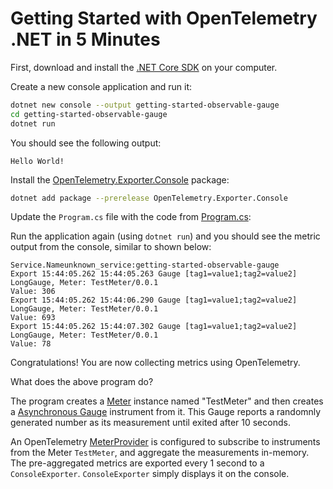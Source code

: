 # Getting Started with OpenTelemetry .NET in 5 Minutes

First, download and install the [.NET Core
SDK](https://dotnet.microsoft.com/download) on your computer.

Create a new console application and run it:

```sh
dotnet new console --output getting-started-observable-gauge
cd getting-started-observable-gauge
dotnet run
```

You should see the following output:

```text
Hello World!
```

Install the
[OpenTelemetry.Exporter.Console](../../../src/OpenTelemetry.Exporter.Console/README.md)
package:

```sh
dotnet add package --prerelease OpenTelemetry.Exporter.Console
```

Update the `Program.cs` file with the code from [Program.cs](./Program.cs):

Run the application again (using `dotnet run`) and you should see the metric
output from the console, similar to shown below:

<!-- markdownlint-disable MD013 -->
```text
Service.Nameunknown_service:getting-started-observable-gauge
Export 15:44:05.262 15:44:05.263 Gauge [tag1=value1;tag2=value2] LongGauge, Meter: TestMeter/0.0.1
Value: 306
Export 15:44:05.262 15:44:06.290 Gauge [tag1=value1;tag2=value2] LongGauge, Meter: TestMeter/0.0.1
Value: 693
Export 15:44:05.262 15:44:07.302 Gauge [tag1=value1;tag2=value2] LongGauge, Meter: TestMeter/0.0.1
Value: 78
```
<!-- markdownlint-enable MD013 -->

Congratulations! You are now collecting metrics using OpenTelemetry.

What does the above program do?

The program creates a
[Meter](https://github.com/open-telemetry/opentelemetry-specification/blob/main/specification/metrics/api.md#meter)
instance named "TestMeter" and then creates a
[Asynchronous Gauge](https://github.com/open-telemetry/opentelemetry-specification/blob/main/specification/metrics/api.md#asynchronous-gauge)
instrument from it. This Gauge reports a randomnly generated number as its
measurement until exited after 10 seconds.

An OpenTelemetry
[MeterProvider](https://github.com/open-telemetry/opentelemetry-specification/blob/main/specification/metrics/api.md#meterprovider)
is configured to subscribe to instruments from the Meter `TestMeter`, and
aggregate the measurements in-memory. The pre-aggregated metrics are exported
every 1 second to a `ConsoleExporter`. `ConsoleExporter` simply displays it on
the console.
